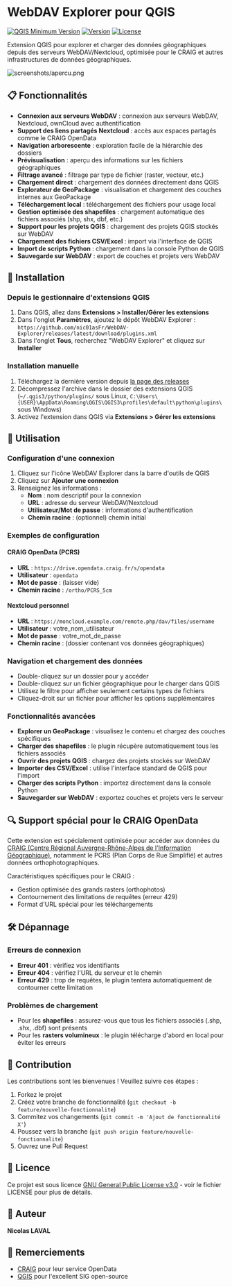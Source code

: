 # WebDAV Explorer pour QGIS

[![QGIS Minimum Version](https://img.shields.io/badge/QGIS-3.16+-green.svg)](https://qgis.org/)
[![Version](https://img.shields.io/badge/version-1.0-blue.svg)](https://github.com/nic01asFr/WebDAV-Explorer)
[![License](https://img.shields.io/badge/license-GPL--3.0-orange.svg)](LICENSE)

Extension QGIS pour explorer et charger des données géographiques depuis des serveurs WebDAV/Nextcloud, optimisée pour le CRAIG et autres infrastructures de données géographiques.

![screenshots/apercu.png](https://docs.numerique.gouv.fr/media/1f66a9f2-df28-4c84-99e9-7703b28848be/attachments/75b5106e-91d4-432c-8cf9-378a64d6c2cd.png)

## 📋 Fonctionnalités

- **Connexion aux serveurs WebDAV** : connexion aux serveurs WebDAV, Nextcloud, ownCloud avec authentification
- **Support des liens partagés Nextcloud** : accès aux espaces partagés comme le CRAIG OpenData
- **Navigation arborescente** : exploration facile de la hiérarchie des dossiers
- **Prévisualisation** : aperçu des informations sur les fichiers géographiques
- **Filtrage avancé** : filtrage par type de fichier (raster, vecteur, etc.)
- **Chargement direct** : chargement des données directement dans QGIS
- **Explorateur de GeoPackage** : visualisation et chargement des couches internes aux GeoPackage
- **Téléchargement local** : téléchargement des fichiers pour usage local
- **Gestion optimisée des shapefiles** : chargement automatique des fichiers associés (shp, shx, dbf, etc.)
- **Support pour les projets QGIS** : chargement des projets QGIS stockés sur WebDAV
- **Chargement des fichiers CSV/Excel** : import via l'interface de QGIS
- **Import de scripts Python** : chargement dans la console Python de QGIS
- **Sauvegarde sur WebDAV** : export de couches et projets vers WebDAV

## 🔧 Installation

### Depuis le gestionnaire d'extensions QGIS

1. Dans QGIS, allez dans **Extensions > Installer/Gérer les extensions**
2. Dans l'onglet **Paramètres**, ajoutez le dépôt WebDAV Explorer : `https://github.com/nic01asFr/WebDAV-Explorer/releases/latest/download/plugins.xml`
3. Dans l'onglet **Tous**, recherchez "WebDAV Explorer" et cliquez sur **Installer**

### Installation manuelle

1. Téléchargez la dernière version depuis [la page des releases](https://github.com/nic01asFr/WebDAV-Explorer/releases)
2. Décompressez l'archive dans le dossier des extensions QGIS (`~/.qgis3/python/plugins/` sous Linux, `C:\Users\{USER}\AppData\Roaming\QGIS\QGIS3\profiles\default\python\plugins\` sous Windows)
3. Activez l'extension dans QGIS via **Extensions > Gérer les extensions**

## 🚀 Utilisation

### Configuration d'une connexion

1. Cliquez sur l'icône WebDAV Explorer dans la barre d'outils de QGIS
2. Cliquez sur **Ajouter une connexion**
3. Renseignez les informations :
   - **Nom** : nom descriptif pour la connexion
   - **URL** : adresse du serveur WebDAV/Nextcloud
   - **Utilisateur/Mot de passe** : informations d'authentification
   - **Chemin racine** : (optionnel) chemin initial

### Exemples de configuration

#### CRAIG OpenData (PCRS)

- **URL** : `https://drive.opendata.craig.fr/s/opendata`
- **Utilisateur** : `opendata`
- **Mot de passe** : (laisser vide)
- **Chemin racine** : `/ortho/PCRS_5cm`

#### Nextcloud personnel

- **URL** : `https://moncloud.example.com/remote.php/dav/files/username`
- **Utilisateur** : votre_nom_utilisateur
- **Mot de passe** : votre_mot_de_passe
- **Chemin racine** : (dossier contenant vos données géographiques)

### Navigation et chargement des données

- Double-cliquez sur un dossier pour y accéder
- Double-cliquez sur un fichier géographique pour le charger dans QGIS
- Utilisez le filtre pour afficher seulement certains types de fichiers
- Cliquez-droit sur un fichier pour afficher les options supplémentaires

### Fonctionnalités avancées

- **Explorer un GeoPackage** : visualisez le contenu et chargez des couches spécifiques
- **Charger des shapefiles** : le plugin récupère automatiquement tous les fichiers associés
- **Ouvrir des projets QGIS** : chargez des projets stockés sur WebDAV
- **Importer des CSV/Excel** : utilise l'interface standard de QGIS pour l'import
- **Charger des scripts Python** : importez directement dans la console Python
- **Sauvegarder sur WebDAV** : exportez couches et projets vers le serveur

## 🔍 Support spécial pour le CRAIG OpenData

Cette extension est spécialement optimisée pour accéder aux données du [CRAIG (Centre Régional Auvergne-Rhône-Alpes de l'Information Géographique)](https://www.craig.fr), notamment le PCRS (Plan Corps de Rue Simplifié) et autres données orthophotographiques.

Caractéristiques spécifiques pour le CRAIG :
- Gestion optimisée des grands rasters (orthophotos)
- Contournement des limitations de requêtes (erreur 429)
- Format d'URL spécial pour les téléchargements

## 🛠️ Dépannage

### Erreurs de connexion

- **Erreur 401** : vérifiez vos identifiants
- **Erreur 404** : vérifiez l'URL du serveur et le chemin
- **Erreur 429** : trop de requêtes, le plugin tentera automatiquement de contourner cette limitation

### Problèmes de chargement

- Pour les **shapefiles** : assurez-vous que tous les fichiers associés (.shp, .shx, .dbf) sont présents
- Pour les **rasters volumineux** : le plugin télécharge d'abord en local pour éviter les erreurs

## 📝 Contribution

Les contributions sont les bienvenues ! Veuillez suivre ces étapes :

1. Forkez le projet
2. Créez votre branche de fonctionnalité (`git checkout -b feature/nouvelle-fonctionnalite`)
3. Commitez vos changements (`git commit -m 'Ajout de fonctionnalité X'`)
4. Poussez vers la branche (`git push origin feature/nouvelle-fonctionnalite`)
5. Ouvrez une Pull Request

## 📄 Licence

Ce projet est sous licence [GNU General Public License v3.0](LICENSE) - voir le fichier LICENSE pour plus de détails.

## 👤 Auteur

**Nicolas LAVAL**

## 🙏 Remerciements

- [CRAIG](https://www.craig.fr) pour leur service OpenData
- [QGIS](https://qgis.org) pour l'excellent SIG open-source 
